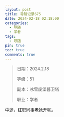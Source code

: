 ```yaml
---
layout: post
title: 导随记录675
date: 2024-02-18 02:18:00
categories:
  - 导随
  - 学者
tags:
  - 导随
pin: true
toc: true
comments: true
---
```

> 日期：2024.2.18
>
> 等级：51
>
> 副本：冰雪废堡暮卫塔
>
> 职业：学者

中途，红职同事老抢开呢。